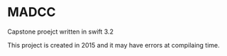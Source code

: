 # MADCC
Capstone proejct written in swift 3.2


This project is created in 2015 and it may have errors at compilaing time.
